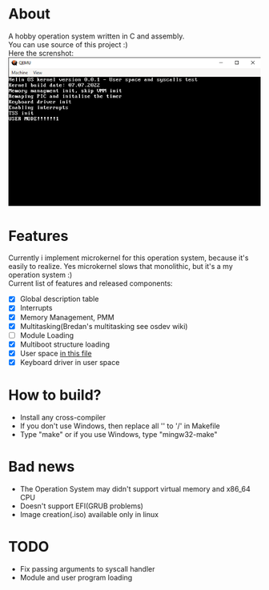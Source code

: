 # About
A hobby operation system written in C and assembly.<br>
You can use source of this project :)<br>
Here the screnshot:<br>
![alt text](screenshot.png)
# Features
Currently i implement microkernel for this operation system, because it's easily to realize. Yes microkernel slows that monolithic, but it's a my operation system :)<br>
Current list of features and released components:
- [x] Global description table
- [x] Interrupts
- [x] Memory Management, PMM
- [x] Multitasking(Bredan's multitasking see osdev wiki)
- [ ] Module Loading
- [x] Multiboot structure loading
- [x] User space [in this file](arch/x86/gdtfl.asm)
- [x] Keyboard driver in user space

# How to build?
- Install any cross-compiler
- If you don't use Windows, then replace all '\' to '/' in Makefile
- Type "make" or if you use Windows, type "mingw32-make"
# Bad news
- The Operation System may didn't support virtual memory and x86_64 CPU
- Doesn't support EFI(GRUB problems)
- Image creation(.iso) available only in linux
# TODO
- Fix passing arguments to syscall handler
- Module and user program loading